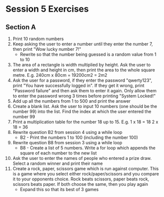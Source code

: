 # Session 5 Exercises
## Section A
1. Print 10 random numbers
2. Keep asking the user to enter a number until they enter the number 7, then print "Wow lucky number 7!"
    - Rewrite so that the number being guessed is a random value from 1 to 10
3. The area of a rectangle is width multiplied by height. Ask the user to enter a width and height in cm, then print the area to the whole square metre. E.g. 240cm x 80cm = 19200cm2 = 2m2
4. Ask the user for a password, if they enter the password "qwerty123", print "You have successfully logged in". If they get it wrong, print "Password failure" and then ask them to enter it again. Only allow them to enter the password wrong 3 times before printing "System Locked!"
5. Add up all the numbers from 1 to 500 and print the answer
6. Create a blank list. Ask the user to input 10 numbers (one should be the number 99) into the list. Find the index at which the user entered the number 99
7. Print a multiplication table for the number 18 up to 15. E.g.
    1 x 18 = 18
    2 x 18 = 36
8. Rewrite question B2 from session 4 using a while loop
    - B2 - Print the numbers 1 to 100 (including the number 100)
9. Rewrite question B8 from session 3 using a while loop
    - B8 - Create a list of 5 numbers. Write a for loop which appends the square of each number to the new list
10. Ask the user to enter the names of people who entered a prize draw. Select a random winner and print their name
11. Create a rock, paper, scissors game which is run against computer. This is a game where you select either rock/paper/scissors and you compare it to your opponents choice. Rock beats scissors, paper beats rock, scissors beats paper. If both choose the same, then you play again
    - Expand this so that its best of 3 games
